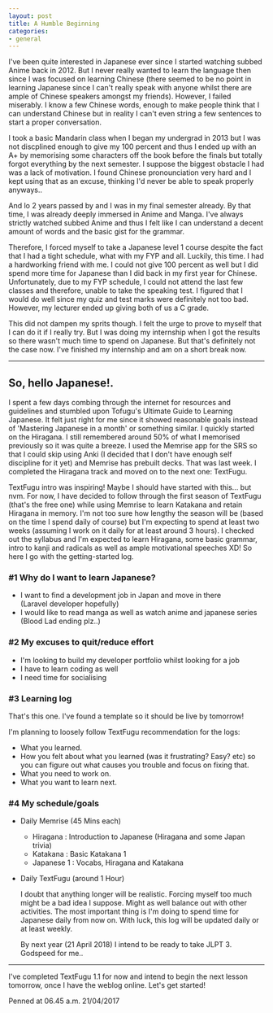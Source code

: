 ```yaml
---
layout: post
title: A Humble Beginning
categories:
- general
---
```


I've been quite interested in Japanese ever since I started watching subbed Anime back in 2012.
But I never really wanted to learn the language then since I was focused on learning Chinese 
(there seemed to be no point in learning Japanese since I can't really speak with anyone whilst 
there are ample of Chinese speakers amongst my friends). However, I failed miserably.
I know a few Chinese words, enough to make people think that I can understand Chinese but in reality 
I can't even string a few sentences to start a proper conversation. 

I took a basic Mandarin class when I began my undergrad in 2013 but I was not discplined enough to give my 100 percent 
and thus I ended up with an A+ by memorising some characters off the book before the finals but totally forgot everything by 
the next semester. I suppose the biggest obstacle I had was a lack of motivation. I found Chinese pronounciation
very hard and I kept using that as an excuse, thinking I'd never be able to speak properly anyways..

And lo 2 years passed by and I was in my final semester already. By that time, I was already deeply immersed in Anime and Manga. 
I've always strictly watched subbed Anime and thus I felt like I can understand a decent amount of words and the basic gist 
for the grammar. 

Therefore, I forced myself to take a Japanese level 1 course despite the fact that I had a tight schedule,
what with my FYP and all. Luckily, this time. I had a hardworking friend with me. I could not give 100 percent as well but
I did spend more time for Japanese than I did back in my first year for Chinese. Unfortunately, due to my FYP schedule, I could not
attend the last few classes and therefore, unable to take the speaking test. I figured that I would do well since my quiz and test 
marks were definitely not too bad. However, my lecturer ended up giving both of us a C grade. 

This did not dampen my sprits though. I felt the urge to prove to myself that I can do it if I really try. 
But I was doing my internship when I got the results so there wasn't much time to spend on Japanese. 
But that's definitely not the case now. I've finished my internship and am on a short break now.

---

## So, hello Japanese!.

I spent a few days combing through the internet for resources and guidelines and stumbled upon Tofugu's Ultimate
Guide to Learning Japanese. It felt just right for me since it showed reasonable goals instead of 'Mastering Japanese in a month' or
something similar. I quickly started on the Hiragana. I still remembered around 50% of what I memorised previously so it was quite a
breeze. I used the Memrise app for the SRS so that I could skip using Anki (I decided that I don't have enough self discipline for it
yet) and Memrise has prebuilt decks. That was last week. I completed the Hiragana track and moved on to the next one: TextFugu.

TextFugu intro was inspiring! Maybe I should have started with this... but nvm. For now, I have decided to follow through the first
season of TextFugu (that's the free one) while using Memrise to learn Katakana and retain Hiragana in memory. I'm not too sure how 
lengthy the season will be (based on the time I spend daily of course) but I'm expecting to spend at least two weeks (assuming I work
on it daily for at least around 3 hours). I checked out the syllabus and I'm expected to learn Hiragana, some basic grammar, intro 
to kanji and radicals as well as ample motivational speeches XD! So here I go with the getting-started log.

### &#35;1 Why do I want to learn Japanese?

- I want to find a development job in Japan and move in there   
  (Laravel developer hopefully)
- I would like to read manga as well as watch anime and japanese series  
  (Blood Lad ending plz..)

### &#35;2 My excuses to quit/reduce effort

- I'm looking to build my developer portfolio whilst looking for a job
- I have to learn coding as well
- I need time for socialising

### &#35;3 Learning log

That's this one. I've found a template so it should be live by tomorrow!

I'm planning to loosely follow TextFugu recommendation for the logs:

+ What you learned.
+ How you felt about what you learned (was it frustrating? Easy? etc) so you can figure out what 
  causes you trouble and focus on fixing that.
+ What you need to work on.
+ What you want to learn next.

### &#35;4 My schedule/goals

- Daily Memrise (45 Mins each)

    + Hiragana : Introduction to Japanese (Hiragana and some Japan trivia)  
    + Katakana : Basic Katakana 1  
    + Japanese 1 : Vocabs, Hiragana and Katakana

- Daily TextFugu (around 1 Hour)

   I doubt that anything longer will be realistic. Forcing myself too much might be a bad idea I suppose. Might as well balance out with
   other activities. The most important thing is I'm doing to spend time for Japanese daily from now on. With luck, this log will be 
   updated daily or at least weekly.
   
   By next year (21 April 2018) I intend to be ready to take JLPT 3.  
   Godspeed for me..

---

I've completed TextFugu 1.1 for now and intend to begin the next lesson tomorrow, once I have the weblog online. Let's get started!

Penned at 06.45 a.m. 21/04/2017